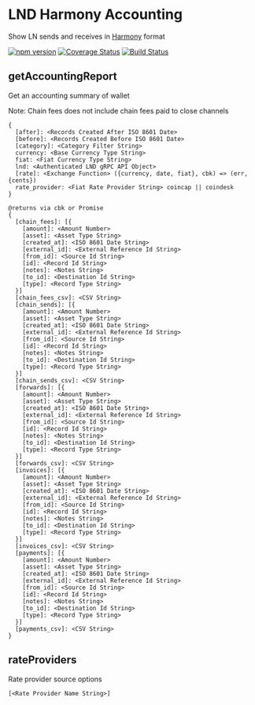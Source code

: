 # LND Harmony Accounting

Show LN sends and receives in [Harmony](https://github.com/picksco/harmony)
format

[![npm version](https://badge.fury.io/js/ln-accounting.svg)](https://badge.fury.io/js/ln-accounting)
[![Coverage Status](https://coveralls.io/repos/github/alexbosworth/ln-accounting/badge.svg?branch=master)](https://coveralls.io/github/alexbosworth/ln-accounting?branch=master)
[![Build Status](https://travis-ci.org/alexbosworth/ln-accounting.svg?branch=master)](https://travis-ci.org/alexbosworth/ln-accounting)

## getAccountingReport

Get an accounting summary of wallet

Note: Chain fees does not include chain fees paid to close channels

    {
      [after]: <Records Created After ISO 8601 Date>
      [before]: <Records Created Before ISO 8601 Date>
      [category]: <Category Filter String>
      currency: <Base Currency Type String>
      fiat: <Fiat Currency Type String>
      lnd: <Authenticated LND gRPC API Object>
      [rate]: <Exchange Function> ({currency, date, fiat}, cbk) => (err, {cents})
      rate_provider: <Fiat Rate Provider String> coincap || coindesk
    }

    @returns via cbk or Promise
    {
      [chain_fees]: [{
        [amount]: <Amount Number>
        [asset]: <Asset Type String>
        [created_at]: <ISO 8601 Date String>
        [external_id]: <External Reference Id String>
        [from_id]: <Source Id String>
        [id]: <Record Id String>
        [notes]: <Notes String>
        [to_id]: <Destination Id String>
        [type]: <Record Type String>
      }]
      [chain_fees_csv]: <CSV String>
      [chain_sends]: [{
        [amount]: <Amount Number>
        [asset]: <Asset Type String>
        [created_at]: <ISO 8601 Date String>
        [external_id]: <External Reference Id String>
        [from_id]: <Source Id String>
        [id]: <Record Id String>
        [notes]: <Notes String>
        [to_id]: <Destination Id String>
        [type]: <Record Type String>
      }]
      [chain_sends_csv]: <CSV String>
      [forwards]: [{
        [amount]: <Amount Number>
        [asset]: <Asset Type String>
        [created_at]: <ISO 8601 Date String>
        [external_id]: <External Reference Id String>
        [from_id]: <Source Id String>
        [id]: <Record Id String>
        [notes]: <Notes String>
        [to_id]: <Destination Id String>
        [type]: <Record Type String>
      }]
      [forwards_csv]: <CSV String>
      [invoices]: [{
        [amount]: <Amount Number>
        [asset]: <Asset Type String>
        [created_at]: <ISO 8601 Date String>
        [external_id]: <External Reference Id String>
        [from_id]: <Source Id String>
        [id]: <Record Id String>
        [notes]: <Notes String>
        [to_id]: <Destination Id String>
        [type]: <Record Type String>
      }]
      [invoices_csv]: <CSV String>
      [payments]: [{
        [amount]: <Amount Number>
        [asset]: <Asset Type String>
        [created_at]: <ISO 8601 Date String>
        [external_id]: <External Reference Id String>
        [from_id]: <Source Id String>
        [id]: <Record Id String>
        [notes]: <Notes String>
        [to_id]: <Destination Id String>
        [type]: <Record Type String>
      }]
      [payments_csv]: <CSV String>
    }

## rateProviders

Rate provider source options

    [<Rate Provider Name String>]

